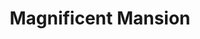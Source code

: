 ---
title: "Magnificent Mansion"
permalink: /spells/magnificent-mansion/
tags:
  - Spell
  - 7th Level
  - Conjuration
available_for:
  - Bard
  - Wizard
level: "7th Level"
school: "Conjuration"
range: "300 ft"
area: "5 ft"
shape: "Cube"
comp:
  - V
  - S
  - M
material: "a miniature portal carved from ivory, a small piece of polished marble, and a tiny silver spoon, each item worth at least 5 gp."
duration: "24 Hours"
cast_time: "1 Minute"
description: |
  You conjure an extradimensional dwelling in range that lasts for the duration. You choose where its one entrance is located. The entrance shimmers faintly and is 5 feet wide and 10 feet tall. You and any creature you designate when you cast the spell can enter the extradimensional dwelling as long as the portal remains open. You can open or close the portal if you are within 30 feet of it. While closed, the portal is invisible.

  Beyond the portal is a magnificent foyer with numerous chambers beyond. The atmosphere is clean, fresh, and warm.

  You can create any floor plan you like, but the space can't exceed 50 cubes, each cube being 10 feet on each side. The place is furnished and decorated as you choose. It contains sufficient food to serve a nine course banquet for up to 100 people. A staff of 100 near-transparent servants attends all who enter. You decide the visual appearance of these servants and their attire. They are completely obedient to your orders. Each servant can perform any task a normal human servant could perform, but they can't attack or take any action that would directly harm another creature. Thus the servants can fetch things, clean, mend, fold clothes, light fires, serve food, pour wine, and so on. The servants can go anywhere in the mansion but can't leave it. Furnishings and other objects created by this spell dissipate into smoke if removed from the mansion. When the spell ends, any creatures inside the extradimensional space are expelled into the open spaces nearest to the entrance.
excerpt: "You conjure an extradimensional dwelling in range that lasts for the duration."
source: "Basic Rules"
---